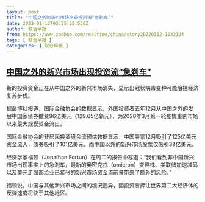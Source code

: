 ```yaml
---
layout: post
title: "中国之外的新兴市场出现投资流“急刹车”"
date: 2022-01-12T02:55:25.536Z
author: 联合早报
from: https://www.zaobao.com/realtime/china/story20220112-1232104
tags: [ 联合早报 ]
categories: [ 联合早报 ]
---
```

<!--1641976320000-->
[中国之外的新兴市场出现投资流“急刹车”](https://www.zaobao.com/realtime/china/story20220112-1232104)
------

<div>
<p>新的投资资金正在从中国之外的新兴市场消失，显示出冠状病毒变种可能阻拦经济复苏步伐。</p><p>据彭博社报道，国际金融协会的数据显示，外国投资者去年12月从中国之外的发展中国家债券撤资96亿美元（129.65亿新元），为2020年3月第一轮疫情重创市场以来最大规模资金流出。</p><p>国际金融协会的非居民投资组合流预估数据显示，中国股票12月吸引了125亿美元资金流入，债券吸引了101亿美元。而中国以外的新兴市场股票仅吸引38亿美元。</p><section id="imu"><div id="dfp-ad-imu1">        </div></section><p>经济学家福顿（Jonathan Fortun）在周二的报告中写道：“我们看到非中国新兴市场出现事实上的急刹车，最新的奥密克戎（omicron）变异株、美联储加速减码以及美元走强都给业已紧张的新兴市场资金流前景带来了额外的风险。”</p><p>福顿说，中国与其他新兴市场之间的境况迥异，因投资者押注世界第二大经济体的反弹速度将快于其他地区。</p>      <div class="cx_paywall_placeholder" id="sph_cdp_40"></div>
</div>

